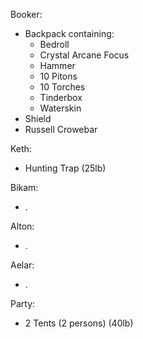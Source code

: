 Booker: 
- Backpack containing:
	- Bedroll
	- Crystal Arcane Focus
	- Hammer
	- 10 Pitons
	- 10 Torches
	- Tinderbox
	- Waterskin
- Shield
- Russell Crowebar

Keth:
- Hunting Trap (25lb)

Bikam:
- .

Alton:
- .

Aelar:
- .

Party:
- 2 Tents (2 persons) (40lb)
